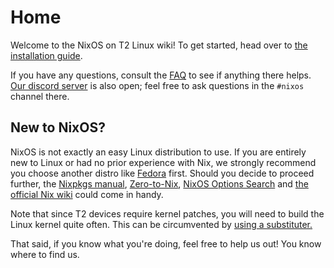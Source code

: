 # Home

Welcome to the NixOS on T2 Linux wiki! To get started, head over to [the installation guide](./installation.md).

If you have any questions, consult the [FAQ](./faq.md) to see if anything there helps. [Our discord server](https://discord.com/invite/68MRhQu) is also open; feel free to ask questions in the `#nixos` channel there.

## New to NixOS?

NixOS is not exactly an easy Linux distribution to use. If you are entirely new to Linux or had no prior experience with Nix, we strongly recommend you choose another distro like [Fedora](../fedora/home.md) first. Should you decide to proceed further, the [Nixpkgs manual](https://nixos.org/manual/nixpkgs/unstable), [Zero-to-Nix](https://zero-to-nix.com/), [NixOS Options Search](https://search.nixos.org/options) and [the official Nix wiki](https://nix.dev) could come in handy.

Note that since T2 devices require kernel patches, you will need to build the Linux kernel quite often. This can be circumvented by [using a substituter.](faq.md#substituter-setup)

That said, if you know what you're doing, feel free to help us out! You know where to find us.
